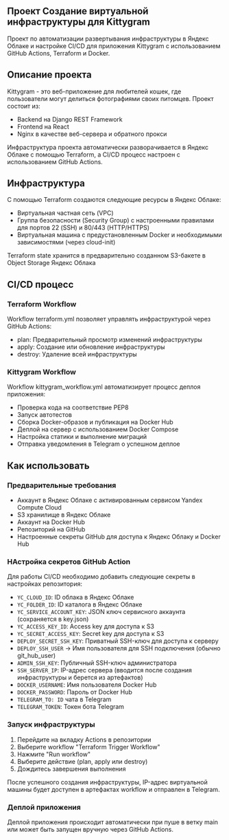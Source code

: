 ## Проект Cоздание виртуальной инфраструктуры для Kittygram

Проект по автоматизации развертывания инфраструктуры в Яндекс Облаке и настройке CI/CD для приложения Kittygram с использованием GitHub Actions, Terraform и Docker.

## Описание проекта

Kittygram - это веб-приложение для любителей кошек, где пользователи могут делиться фотографиями своих питомцев. Проект состоит из:

- Backend на Django REST Framework
- Frontend на React
- Nginx в качестве веб-сервера и обратного прокси

Инфраструктура проекта автоматически разворачивается в Яндекс Облаке с помощью Terraform, а CI/CD процесс настроен с использованием GitHub Actions.

## Инфраструктура

С помощью Terraform создаются следующие ресурсы в Яндекс Облаке:

- Виртуальная частная сеть (VPC)
- Группа безопасности (Security Group) с настроенными правилами для портов 22 (SSH) и 80/443 (HTTP/HTTPS)
- Виртуальная машина с предустановленным Docker и необходимыми зависимостями (через cloud-init)

Terraform state хранится в предварительно созданном S3-бакете в Object Storage Яндекс Облака

## CI/CD процесс

### Terraform Workflow

Workflow terraform.yml позволяет управлять инфраструктурой через GitHub Actions:

- plan: Предварительный просмотр изменений инфраструктуры
- apply: Создание или обновление инфраструктуры
- destroy: Удаление всей инфраструктуры

### Kittygram Workflow

Workflow kittygram_workflow.yml автоматизирует процесс деплоя приложения:

- Проверка кода на соответствие PEP8
- Запуск автотестов
- Сборка Docker-образов и публикация на Docker Hub
- Деплой на сервер с использованием Docker Compose
- Настройка статики и выполнение миграций
- Отправка уведомления в Telegram о успешном деплое

## Как использовать

### Предварительные требования

- Аккаунт в Яндекс Облаке с активированным сервисом Yandex Compute Cloud
- S3 хранилище в Яндекс Облаке
- Аккаунт на Docker Hub
- Репозиторий на GitHub
- Настроенные секреты GitHub для доступа к Яндекс Облаку и Docker Hub

### НАстройка секретов GitHub Action

Для работы CI/CD необходимо добавить следующие секреты в настройках репозитория:

- `YC_CLOUD_ID`: ID облака в Яндекс Облаке
- `YC_FOLDER_ID`: ID каталога в Яндекс Облаке
- `YC_SERVICE_ACCOUNT_KEY`: JSON ключ сервисного аккаунта (сохраняется в key.json)
- `YC_ACCESS_KEY_ID`: Access key для доступа к S3
- `YC_SECRET_ACCESS_KEY`: Secret key для доступа к S3
- `DEPLOY_SECRET_SSH_KEY`: Приватный SSH-ключ для доступа к серверу
- `DEPLOY_SSH_USER` → Имя пользователя для SSH подключения (обычно git_hub_user)
- `ADMIN_SSH_KEY`: Публичный SSH-ключ администратора
- `SSH_SERVER_IP`: IP-адрес сервера (вводится после создания инфраструктуры и берется из артефактов)
- `DOCKER_USERNAME`: Имя пользователя Docker Hub
- `DOCKER_PASSWORD`: Пароль от Docker Hub
- `TELEGRAM_TO: ID` чата в Telegram
- `TELEGRAM_TOKEN`: Токен бота Telegram

### Запуск инфраструктуры 

1. Перейдите на вкладку Actions в репозитории
2. Выберите workflow "Terraform Trigger Workflow"
3. Нажмите "Run workflow"
4. Выберите действие (plan, apply или destroy)
5. Дождитесь завершения выполнения

После успешного создания инфраструктуры, IP-адрес виртуальной машины будет доступен в артефактах workflow и отправлен в Telegram.

### Деплой приложения

Деплой приложения происходит автоматически при пуше в ветку main или может быть запущен вручную через GitHub Actions.



